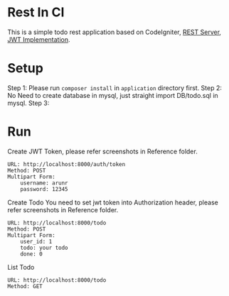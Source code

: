 # Rest In CI
This is a simple todo rest application based on CodeIgniter, [REST Server](https://github.com/chriskacerguis/codeigniter-restserver), [JWT Implementation](https://github.com/firebase/php-jwt).

# Setup

Step 1: Please run `composer install` in `application` directory first.
Step 2: No Need to create database in mysql, just straight import DB/todo.sql in mysql. 
Step 3: 

# Run


Create JWT Token, please refer screenshots in Reference folder.

```
URL: http://localhost:8000/auth/token
Method: POST
Multipart Form:
    username: arunr
    password: 12345
```

Create Todo
You need to set jwt token into Authorization header, please refer screenshots in Reference folder.
```
URL: http://localhost:8000/todo
Method: POST
Multipart Form:
    user_id: 1
    todo: your todo
    done: 0
```

List Todo
```
URL: http://localhost:8000/todo
Method: GET
```

